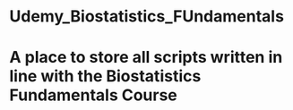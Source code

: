 # Udemy_Biostatistics_FUndamentals
# A place to store all scripts written in line with the Biostatistics Fundamentals Course
